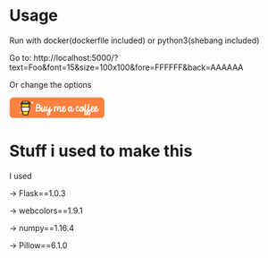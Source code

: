 # Usage
Run with docker(dockerfile included) or python3(shebang included)

Go to: http://localhost:5000/?text=Foo&font=15&size=100x100&fore=FFFFFF&back=AAAAAA

Or change the options

[![Buy Me A Coffee](bmc.png)](https://www.buymeacoffee.com/TXJ4cEK)

# Stuff i used to make this
I used

-> Flask==1.0.3

-> webcolors==1.9.1

-> numpy==1.16.4

-> Pillow==6.1.0
